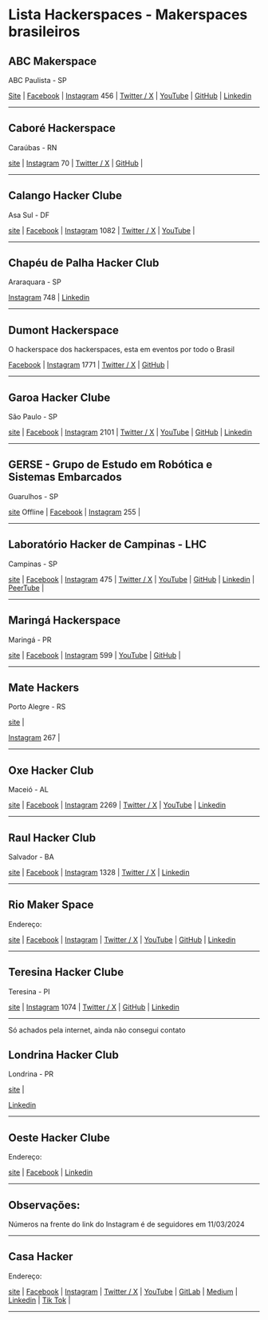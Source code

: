 # Lista Hackerspaces - Makerspaces brasileiros



## ABC Makerspace
ABC Paulista - SP

[Site](https://abcmakerspace.com.br/) | 
[Facebook](https://www.facebook.com/abcmakerspace) | 
[Instagram](https://www.instagram.com/abcmakerspace/) 456 | 
[Twitter / X](https://twitter.com/abcmakerspace) | 
[YouTube](https://www.youtube.com/channel/UC-llGrye7YYeCX0gTKFbILQ) | 
[GitHub](https://github.com/ABCMakerspace) | 
[Linkedin](https://www.linkedin.com/company/abcmakerspace)

________________________________________________________
## Caboré Hackerspace
Caraúbas - RN

[site](https://www.caborehs.org/) | 
[Instagram](https://www.instagram.com/caborehackerspace) 70 | 
[Twitter / X](https://twitter.com/caborehs) | 
[GitHub](https://github.com/caborehs) | 



________________________________________________________
## Calango Hacker Clube
Asa Sul - DF

[site](https://www.calango.club) | 
[Facebook](https://www.facebook.com/calangohc) | 
[Instagram](https://www.instagram.com/calangoh4cker/) 1082 | 
[Twitter / X](https://twitter.com/calangohc) | 
[YouTube](https://www.youtube.com/c/+CalangohackerClub) | 



________________________________________________________
## Chapéu de Palha Hacker Club
Araraquara - SP

[Instagram](https://www.instagram.com/chapeudepalhahackerclub/) 748 | 
[Linkedin](https://www.linkedin.com/company/chap%C3%A9u-de-palha-hacker-club/)

________________________________________________________
## Dumont Hackerspace
O hackerspace dos hackerspaces, esta em eventos por todo o Brasil
 
[Facebook](https://www.facebook.com/DumontHackerspace/) | 
[Instagram](https://www.instagram.com/dumonths) 1771 | 
[Twitter / X](https://twitter.com/dumonths) | 
[GitHub](https://github.com/dumonths) | 
________________________________________________________


## Garoa Hacker Clube
São Paulo - SP

[site](https://garoa.net.br/) | 
[Facebook](https://www.facebook.com/GaroaHC/) | 
[Instagram](https://www.instagram.com/garoahc/) 2101 | 
[Twitter / X](https://twitter.com/garoahc) | 
[YouTube](https://www.youtube.com/channel/UCwY5dKKi8CWsv5_K9csmaew) | 
[GitHub](https://github.com/garoa) | 
[Linkedin](https://www.linkedin.com/company/garoa-hacker-clube/)
________________________________________________________
## GERSE - Grupo de Estudo em Robótica e Sistemas Embarcados
Guarulhos - SP

[site](http://gerserobotica.com/) Offline | 
[Facebook](https://www.facebook.com/gerserobot) | 
[Instagram](https://www.instagram.com/gerserobotica/?igshid=YmMyMTA2M2Y%3D) 255 | 


________________________________________________________
## Laboratório Hacker de Campinas - LHC
Campinas - SP

[site](https://lhc.net.br/) | 
[Facebook](https://www.facebook.com/LabHackerCampinas/) | 
[Instagram](https://www.instagram.com/lhcnetbr/) 475 | 
[Twitter / X](https://twitter.com/lhc_campinas) | 
[YouTube](https://www.youtube.com/c/LhcNetBr) | 
[GitHub](https://github.com/lhc) | 
[Linkedin](https://www.linkedin.com/company/laboratorio-hacker-de-campinas/) | 
[PeerTube](https://peertube.lhc.net.br/) | 
________________________________________________________
## Maringá Hackerspace
Maringá - PR

[site](http://wiki.hackerspace.maringa.br/) | 
[Facebook](https://www.facebook.com/hackerspacemaringa) | 
[Instagram](https://www.instagram.com/hackerspacemaringa) 599 | 
[YouTube](https://www.youtube.com/@hackerspacemaringa2820) | 
[GitHub](https://github.com/HackerSpaceMaringa) | 


________________________________________________________
## Mate Hackers
Porto Alegre - RS

[site](https://matehackers.org/) | 
 
[Instagram](https://www.instagram.com/matehackers_/) 267 | 


________________________________________________________
## Oxe Hacker Club
Maceió - AL

[site](http://oxehacker.club/) | 
[Facebook](https://www.facebook.com/0xehackerclub/) | 
[Instagram](https://www.instagram.com/0xehackerclub/) 2269 | 
[Twitter / X](https://twitter.com/0xehackerclub) | 
[YouTube](https://www.youtube.com/channel/UCyp9qyOaS9qhJ0lmRcjGesg) | 
[Linkedin](https://www.linkedin.com/company/0xehackerclub/)

________________________________________________________
## Raul Hacker Club
Salvador - BA

[site](https://raulhc.cc/) | 
[Facebook](https://www.facebook.com/raulhackerclub) | 
[Instagram](https://www.instagram.com/raulhackerclub/) 1328 | 
[Twitter / X](https://twitter.com/RaulHackerClub) | 
[Linkedin](https://www.linkedin.com/company/raul-hacker-club/)

________________________________________________________
## Rio Maker Space
Endereço:

[site]() | 
[Facebook]() | 
[Instagram]() | 
[Twitter / X]() | 
[YouTube]() | 
[GitHub]() | 
[Linkedin]()

________________________________________________________
## Teresina Hacker Clube
Teresina - PI

[site](https://teresinahc.github.io/) | 
[Instagram](https://www.instagram.com/teresinahc/) 1074 | 
[Twitter / X](https://twitter.com/teresinahc) | 
[GitHub](https://github.com/teresinahc) | 
[Linkedin](https://www.linkedin.com/company/teresina-hacker-clube/)

________________________________________________________
Só achados pela internet, ainda não consegui contato

## Londrina Hacker Club
Londrina - PR

[site](https://www.londrinahackerclub.com.br/) | 
 
[Linkedin](https://www.linkedin.com/company/londrina-hacker-club/)

________________________________________________________
## Oeste Hacker Clube
Endereço:

[site](http://oestehc.com.br/) | 
[Facebook](https://www.facebook.com/OesteHC
) | 
[Linkedin](https://www.linkedin.com/company/oeste-hacker-club/)

________________________________________________________

## Observações:
Números na frente do link do Instagram é de seguidores em 11/03/2024





________________________________________________________
## Casa Hacker
Endereço:

[site](https://www.casahacker.org/) | 
[Facebook](https://www.facebook.com/casahackercampinas/) | 
[Instagram](https://www.instagram.com/casahacker/) | 
[Twitter / X](https://twitter.com/casahacker) | 
[YouTube](https://www.youtube.com/channel/UCVeJ-zFaIyGyQtaqeupuV5w) | 
[GitLab](https://gitlab.com/casahacker) | 
[Medium](https://medium.com/casahacker) |
[Linkedin](https://www.linkedin.com/company/casahacker) |
[Tik Tok](https://www.tiktok.com/@casahacker) |
________________________________________________________
